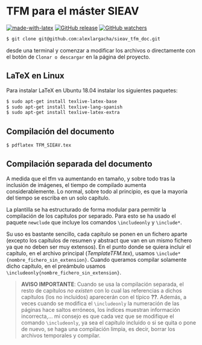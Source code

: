 <p align="center">
</p>

# TFM para el máster SIEAV

[![made-with-latex](https://img.shields.io/badge/Made%20with-LaTeX-1f425f.svg)](https://www.latex-project.org/) [![GitHub release](https://img.shields.io/github/release/jonatanlv/templateTFM.svg)](https://GitHub.com/jonatanlv/templateTFM/releases/) [![GitHub watchers](https://img.shields.io/github/watchers/jonatanlv/templateTFM.svg?label=Watch&style=social)](https://GitHub.com/jonatanlv/templateTFM)

```bash
$ git clone git@github.com:alexlargacha/sieav_tfm_doc.git
```
desde una terminal y comenzar a modificar los archivos o directamente con el botón de `Clonar o descargar` en la página del proyecto.

## LaTeX en Linux
Para instalar LaTeX en Ubuntu 18.04 instalar los siguientes paquetes:

```bash
$ sudo apt-get install texlive-latex-base
$ sudo apt-get install texlive-lang-spanish
$ sudo apt-get install texlive-latex-extra
```

## Compilación del documento

```bash
$ pdflatex TFM_SIEAV.tex
```

## Compilación separada del documento

A medida que el tfm va aumentando en tamaño, y sobre todo tras la inclusión de imágenes, el tiempo de compilado aumenta considerablemente. Lo normal, sobre todo al principio, es que la mayoría del tiempo se escriba en un solo capítulo.

La plantilla se ha estructurado de forma modular para permitir la compilación de los capítulos por separado. Para esto se ha usado el paquete `newclude` que incluye los comandos `\includeonly` y `\include*`.

Su uso es bastante sencillo, cada capítulo se ponen en un fichero aparte (excepto los capítulos de resumen y abstract que van en un mismo fichero ya que no deben ser muy extensos). En el punto donde se quiera incluir el capítulo, en el archivo principal (*TemplateTFM.tex*), usamos `\include*{nombre_fichero_sin_extension}`. Cuando queramos compilar solamente dicho capítulo, en el preámbulo usamos `\includeonly{nombre_fichero_sin_extension}`.

> **AVISO IMPORTANTE**: Cuando se usa la compilación separada, el resto de capítulos *no existen* con lo cual las referencias a dichos capítulos (los no incluidos) aparecerán con el típico **??**. Además, a veces cuando se modifica el `\includeonly` la numeración de las páginas hace saltos erróneos, los índices muestran información incorrecta,... mi consejo es que cada vez que se modifique el comando `\includeonly`, ya sea el capítulo incluido o si se quita o pone de nuevo, se haga una compilación limpia, es decir, borrar los archivos temporales y compilar.

